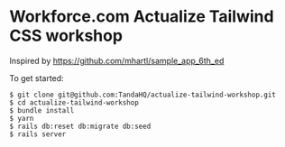 # Workforce.com Actualize Tailwind CSS workshop

Inspired by https://github.com/mhartl/sample_app_6th_ed

To get started:

```
$ git clone git@github.com:TandaHQ/actualize-tailwind-workshop.git
$ cd actualize-tailwind-workshop
$ bundle install
$ yarn
$ rails db:reset db:migrate db:seed
$ rails server
```
